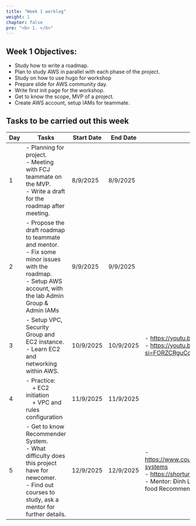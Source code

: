 ```yaml
---
title: "Week 1 worklog"
weight: 1
chapter: false
pre: "<b> 1. </b>"
---
```


## Week 1 Objectives: 

- Study how to write a roadmap.
- Plan to study AWS in parallel with each phase of the project. 
- Study on how to use hugo for workshop
- Prepare slide for AWS community day.
- Write first init page for the workshop.
- Get to know the scope, MVP of a project.
- Create AWS account, setup IAMs for teammate.

## Tasks to be carried out this week

| Day | Tasks | Start Date | End Date | References |
|-----|-------|------------|----------|------------|
| 1 | - Planning for project.<br>- Meeting with FCJ teammate on the MVP.<br>- Write a draft for the roadmap after meeting. | 8/9/2025 | 8/9/2025 | |
| 2 | - Propose the draft roadmap to teammate and mentor.<br>- Fix some minor issues with the roadmap.<br>- Setup AWS account, with the lab Admin Group & Admin IAMs | 9/9/2025 | 9/9/2025 | |
| 3 | - Setup VPC, Security Group and EC2 instance.<br>- Learn EC2 and networking within AWS. | 10/9/2025 | 10/9/2025 | - https://youtu.be/O9Ac_vGHquM?si=UyU6Htuiwrs2l9lc<br>- https://youtu.be/e7XeKdOVq40?si=FORZCRguCcfufzNv |
| 4 | - Practice:<br>&nbsp;&nbsp;&nbsp;&nbsp;+ EC2 initiation<br>&nbsp;&nbsp;&nbsp;&nbsp;+ VPC and rules configuration | 11/9/2025 | 11/9/2025 | |
| 5 | - Get to know Recommender System.<br>- What difficulty does this project have for newcomer.<br>- Find out courses to study, ask a mentor for further details. | 12/9/2025 | 12/9/2025 | - https://www.coursera.org/specializations/recommender-systems<br>- https://shorturl.at/jzU7a (PoC of project)<br>- Mentor: Đinh Lê Hoàng Anh (Recipe base on left-over food Recommender System) |


